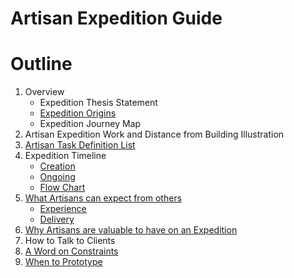 # Artisan Expedition Guide

# Outline

1. Overview
    - Expedition Thesis Statement
    - [Expedition Origins](./Overview/ExpeditionOrigins.md)
    - Expedition Journey Map
2. Artisan Expedition Work and Distance from Building Illustration
3. [Artisan Task Definition List](./ArtisanTaskDefinitionList.md)
4. Expedition Timeline
    - [Creation](./Timeline/TimelineCreation.pdf)
    - [Ongoing](./Timeline/TimelineOngoing.pdf)
    - [Flow Chart](./Timeline/TimelineFlowChart.pdf)
5. [What Artisans can expect from others](./OthersInRelationToArtisans.md)
    - [Experience](./OthersInRelationToArtisans.md#experience)
    - [Delivery](./OthersInRelationToArtisans.md#delivery)
6. [Why Artisans are valuable to have on an Expedition](./ArtisansValueOnExpedition.md)
7. How to Talk to Clients
8. [A Word on Constraints](./AWordOnConstraints.md)
9. [When to Prototype](./WhenToPrototype.md)